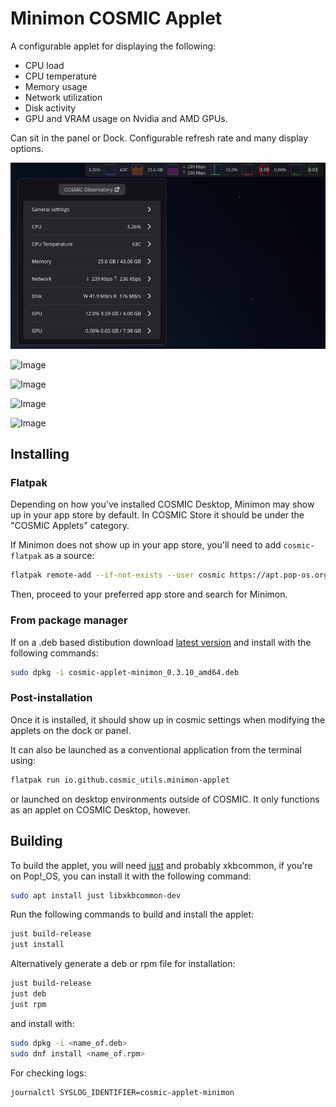 # Minimon COSMIC Applet

A configurable applet for displaying the following:
* CPU load
* CPU temperature
* Memory usage
* Network utilization
* Disk activity
* GPU and VRAM usage on Nvidia and AMD GPUs. 

Can sit in the panel or Dock. Configurable refresh rate and many display options.

![Image](cosmic-applet-minimon.png)


![Image](https://github.com/user-attachments/assets/5d697c74-f7dc-4213-8516-465c32e5567b)


![Image](https://github.com/user-attachments/assets/b6fa25a0-2945-4a40-bdf4-38ef946b8d26)



![Image](https://github.com/user-attachments/assets/2787cf05-2121-4c25-b1a2-d0b511c30215)

![Image](https://github.com/user-attachments/assets/fa6f4b2c-ab95-4815-b7ab-fdd7557797f7)

## Installing

### Flatpak

Depending on how you've installed COSMIC Desktop, Minimon may show up in your app store by default. In COSMIC Store it should be under the "COSMIC Applets" category.

If Minimon does not show up in your app store, you'll need to add `cosmic-flatpak` as a source:
```sh
flatpak remote-add --if-not-exists --user cosmic https://apt.pop-os.org/cosmic/cosmic.flatpakrepo
```

Then, proceed to your preferred app store and search for Minimon.

### From package manager

If on a .deb based distibution download [latest version](https://github.com/Hyperchaotic/minimon-applet/releases) and install with the following commands:

```sh
sudo dpkg -i cosmic-applet-minimon_0.3.10_amd64.deb
```

### Post-installation

Once it is installed, it should show up in cosmic settings when modifying the applets on the dock or panel.

It can also be launched as a conventional application from the terminal using:
```sh
flatpak run io.github.cosmic_utils.minimon-applet
```
or launched on desktop environments outside of COSMIC. It only functions as an applet on COSMIC Desktop, however.

## Building

To build the applet, you will need [just](https://github.com/casey/just) and probably xkbcommon, if you're on Pop!\_OS, you can install it with the following command:

```sh
sudo apt install just libxkbcommon-dev
```

Run the following commands to build and install the applet:

```sh
just build-release
just install
```

Alternatively generate a deb or rpm file for installation:

```sh
just build-release
just deb
just rpm
```
and install with:

```sh
sudo dpkg -i <name_of.deb>
sudo dnf install <name_of.rpm>
```

For checking logs:

```sh
journalctl SYSLOG_IDENTIFIER=cosmic-applet-minimon
```
